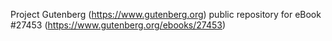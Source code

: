 Project Gutenberg (https://www.gutenberg.org) public repository for eBook #27453 (https://www.gutenberg.org/ebooks/27453)
